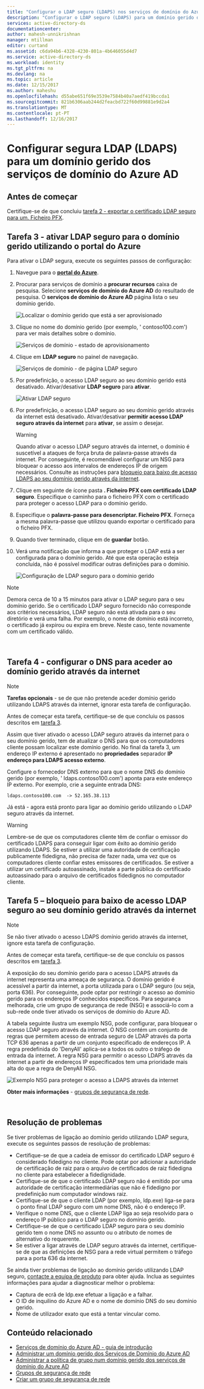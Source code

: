 ```yaml
---
title: "Configurar o LDAP seguro (LDAPS) nos serviços de domínio do Azure AD | Microsoft Docs"
description: "Configurar o LDAP seguro (LDAPS) para um domínio gerido dos serviços de domínio do Azure AD"
services: active-directory-ds
documentationcenter: 
author: mahesh-unnikrishnan
manager: mtillman
editor: curtand
ms.assetid: c6da94b6-4328-4230-801a-4b646055d4d7
ms.service: active-directory-ds
ms.workload: identity
ms.tgt_pltfrm: na
ms.devlang: na
ms.topic: article
ms.date: 12/15/2017
ms.author: maheshu
ms.openlocfilehash: d55abe651f69e3539e7584b40a7aedf419bccda1
ms.sourcegitcommit: 821b6306aab244d2feacbd722f60d99881e9d2a4
ms.translationtype: MT
ms.contentlocale: pt-PT
ms.lasthandoff: 12/16/2017
---
```

# <a name="configure-secure-ldap-ldaps-for-an-azure-ad-domain-services-managed-domain"></a>Configurar segura LDAP (LDAPS) para um domínio gerido dos serviços de domínio do Azure AD

## <a name="before-you-begin"></a>Antes de começar
Certifique-se de que concluiu [tarefa 2 - exportar o certificado LDAP seguro para um. Ficheiro PFX](active-directory-ds-admin-guide-configure-secure-ldap-export-pfx.md).


## <a name="task-3---enable-secure-ldap-for-the-managed-domain-using-the-azure-portal"></a>Tarefa 3 - ativar LDAP seguro para o domínio gerido utilizando o portal do Azure
Para ativar o LDAP segura, execute os seguintes passos de configuração:

1. Navegue para o  **[portal do Azure](https://portal.azure.com)**.

2. Procurar para serviços de domínio a **procurar recursos** caixa de pesquisa. Selecione **serviços de domínio do Azure AD** do resultado de pesquisa. O **serviços de domínio do Azure AD** página lista o seu domínio gerido.

    ![Localizar o domínio gerido que está a ser aprovisionado](./media/getting-started/domain-services-provisioning-state-find-resource.png)

2. Clique no nome do domínio gerido (por exemplo, ' contoso100.com') para ver mais detalhes sobre o domínio.

    ![Serviços de domínio - estado de aprovisionamento](./media/getting-started/domain-services-provisioning-state.png)

3. Clique em **LDAP seguro** no painel de navegação.

    ![Serviços de domínio - de página LDAP seguro](./media/active-directory-domain-services-admin-guide/secure-ldap-blade.png)

4. Por predefinição, o acesso LDAP seguro ao seu domínio gerido está desativado. Ativar/desativar **LDAP seguro** para **ativar**.

    ![Ativar LDAP seguro](./media/active-directory-domain-services-admin-guide/secure-ldap-blade-configure.png)
5. Por predefinição, o acesso LDAP seguro ao seu domínio gerido através da internet está desativado. Ativar/desativar **permitir acesso LDAP seguro através da internet** para **ativar**, se assim o desejar. 

    > [!WARNING]
    > Quando ativar o acesso LDAP seguro através da internet, o domínio é suscetível a ataques de força bruta de palavra-passe através da internet. Por conseguinte, é recomendável configurar um NSG para bloquear o acesso aos intervalos de endereços IP de origem necessários. Consulte as instruções para [bloqueio para baixo de acesso LDAPS ao seu domínio gerido através da internet](#task-5---lock-down-secure-ldap-access-to-your-managed-domain-over-the-internet).
    >

6. Clique em seguinte de ícone pasta **. Ficheiro PFX com certificado LDAP seguro**. Especifique o caminho para o ficheiro PFX com o certificado para proteger o acesso LDAP para o domínio gerido.

7. Especifique o **palavra-passe para desencriptar. Ficheiro PFX**. Forneça a mesma palavra-passe que utilizou quando exportar o certificado para o ficheiro PFX.

8. Quando tiver terminado, clique em de **guardar** botão.

9. Verá uma notificação que informa a que proteger o LDAP está a ser configurada para o domínio gerido. Até que esta operação esteja concluída, não é possível modificar outras definições para o domínio.

    ![Configuração de LDAP seguro para o domínio gerido](./media/active-directory-domain-services-admin-guide/secure-ldap-blade-configuring.png)

> [!NOTE]
> Demora cerca de 10 a 15 minutos para ativar o LDAP seguro para o seu domínio gerido. Se o certificado LDAP seguro fornecido não corresponde aos critérios necessários, LDAP seguro não está ativada para o seu diretório e verá uma falha. Por exemplo, o nome de domínio está incorreto, o certificado já expirou ou expira em breve. Neste caso, tente novamente com um certificado válido.
>
>

<br>

## <a name="task-4---configure-dns-to-access-the-managed-domain-from-the-internet"></a>Tarefa 4 - configurar o DNS para aceder ao domínio gerido através da internet
> [!NOTE]
> **Tarefas opcionais** - se de que não pretende aceder domínio gerido utilizando LDAPS através da internet, ignorar esta tarefa de configuração.
>
>

Antes de começar esta tarefa, certifique-se de que concluiu os passos descritos em [tarefa 3](#task-3---enable-secure-ldap-for-the-managed-domain-using-the-azure-portal-preview).

Assim que tiver ativado o acesso LDAP seguro através da internet para o seu domínio gerido, tem de atualizar o DNS para que os computadores cliente possam localizar este domínio gerido. No final da tarefa 3, um endereço IP externo é apresentado no **propriedades** separador **IP endereço para LDAPS acesso externo**.

Configure o fornecedor DNS externo para que o nome DNS do domínio gerido (por exemplo, ' ldaps.contoso100.com') aponta para este endereço IP externo. Por exemplo, crie a seguinte entrada DNS:

    ldaps.contoso100.com  -> 52.165.38.113

Já está - agora está pronto para ligar ao domínio gerido utilizando o LDAP seguro através da internet.

> [!WARNING]
> Lembre-se de que os computadores cliente têm de confiar o emissor do certificado LDAPS para conseguir ligar com êxito ao domínio gerido utilizando LDAPS. Se estiver a utilizar uma autoridade de certificação publicamente fidedigna, não precisa de fazer nada, uma vez que os computadores cliente confiar estes emissores de certificados. Se estiver a utilizar um certificado autoassinado, instale a parte pública do certificado autoassinado para o arquivo de certificados fidedignos no computador cliente.
>
>


## <a name="task-5---lock-down-secure-ldap-access-to-your-managed-domain-over-the-internet"></a>Tarefa 5 – bloqueio para baixo de acesso LDAP seguro ao seu domínio gerido através da internet
> [!NOTE]
> Se não tiver ativado o acesso LDAPS domínio gerido através da internet, ignore esta tarefa de configuração.
>
>

Antes de começar esta tarefa, certifique-se de que concluiu os passos descritos em [tarefa 3](#task-3---enable-secure-ldap-for-the-managed-domain-using-the-azure-portal-preview).

A exposição do seu domínio gerido para o acesso LDAPS através da internet representa uma ameaça de segurança. O domínio gerido é acessível a partir da internet, a porta utilizada para o LDAP seguro (ou seja, porta 636). Por conseguinte, pode optar por restringir o acesso ao domínio gerido para os endereços IP conhecidos específicos. Para segurança melhorada, crie um grupo de segurança de rede (NSG) e associá-lo com a sub-rede onde tiver ativado os serviços de domínio do Azure AD.

A tabela seguinte ilustra um exemplo NSG, pode configurar, para bloquear o acesso LDAP seguro através da internet. O NSG contém um conjunto de regras que permitem acesso de entrada seguro de LDAP através da porta TCP 636 apenas a partir de um conjunto especificado de endereços IP. A regra predefinida do 'DenyAll' aplica-se a todos os outro o tráfego de entrada da internet. A regra NSG para permitir o acesso LDAPS através da internet a partir de endereços IP especificados tem uma prioridade mais alta do que a regra de DenyAll NSG.

![Exemplo NSG para proteger o acesso a LDAPS através da internet](./media/active-directory-domain-services-admin-guide/secure-ldap-sample-nsg.png)

**Obter mais informações** - [grupos de segurança de rede](../virtual-network/virtual-networks-nsg.md).

<br>


## <a name="troubleshooting"></a>Resolução de problemas
Se tiver problemas de ligação ao domínio gerido utilizando LDAP segura, execute os seguintes passos de resolução de problemas:
* Certifique-se de que a cadeia de emissor do certificado LDAP seguro é considerado fidedigno no cliente. Pode optar por adicionar a autoridade de certificação de raiz para o arquivo de certificados de raiz fidedigna no cliente para estabelecer a fidedignidade.
* Certifique-se de que o certificado LDAP seguro não é emitido por uma autoridade de certificação intermediárias que não é fidedigno por predefinição num computador windows raiz.
* Certifique-se de que o cliente LDAP (por exemplo, ldp.exe) liga-se para o ponto final LDAP seguro com um nome DNS, não é o endereço IP.
* Verifique o nome DNS, que o cliente LDAP liga ao seja resolvido para o endereço IP público para o LDAP seguro no domínio gerido.
* Certifique-se de que o certificado LDAP seguro para o seu domínio gerido tem o nome DNS no assunto ou o atributo de nomes de alternativo do requerente.
* Se estiver a ligar através de LDAP seguro através da internet, certifique-se de que as definições de NSG para a rede virtual permitem o tráfego para a porta 636 da internet.

Se ainda tiver problemas de ligação ao domínio gerido utilizando LDAP seguro, [contacte a equipa de produto](active-directory-ds-contact-us.md) para obter ajuda. Inclua as seguintes informações para ajudar a diagnosticar melhor o problema:
* Captura de ecrã de ldp.exe efetuar a ligação e a falhar.
* O ID de inquilino do Azure AD e o nome de domínio DNS do seu domínio gerido.
* Nome de utilizador exato que está a tentar vincular como.


## <a name="related-content"></a>Conteúdo relacionado
* [Serviços de domínio do Azure AD - guia de introdução](active-directory-ds-getting-started.md)
* [Administrar um domínio gerido dos Serviços de Domínio do Azure AD](active-directory-ds-admin-guide-administer-domain.md)
* [Administrar a política de grupo num domínio gerido dos serviços de domínio do Azure AD](active-directory-ds-admin-guide-administer-group-policy.md)
* [Grupos de segurança de rede](../virtual-network/virtual-networks-nsg.md)
* [Criar um grupo de segurança de rede](../virtual-network/virtual-networks-create-nsg-arm-pportal.md)
